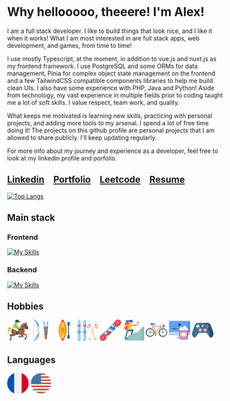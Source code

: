 # Why hellooooo, theeere! I'm Alex!

I am a full stack developer. I like to build things that look nice, and I like it when it works! What I am most interested in are full stack apps, web development, and games, from time to time!

I use mostly Typescript, at the moment, in addition to vue.js and nuxt.js as my frontend framework. I use PostgreSQL and some ORMs for data management, Pinia for complex object state management on the frontend and a few TailwindCSS compatible components libraries to help me build clean UIs. I also have some experience with PHP, Java and Python! Aside from technology, my vast experience in multiple fields prior to coding taught me a lot of soft skills. I value respect, team work, and quality.

What keeps me motivated is learning new skills, practicing with personal projects, and adding more tools to my arsenal. I spend a lot of free time doing it! The projects on this github profile are personal projects that I am allowed to share publicly. I'll keep updating regularly.

For more info about my journey and experience as a developer, feel free to look at my linkedin profile and porfolio.

## <a href='https://www.linkedin.com/in/AGilbertDev/'>Linkedin</a>&emsp;<a href='https://agilbert.dev'>Portfolio</a>&emsp;<a href='https://leetcode.com/AGilbertDev'>Leetcode</a>&emsp;<a href='https://github.com/AGilbertDev/my-resume/blob/main/public/AlexandreGilbert_CV_2025.pdf'>Resume</a>

[![Top Langs](https://github-readme-stats-alexandre-gilberts-projects.vercel.app/api/top-langs/?username=AGilbertDev&layout=compact)](https://github.com/AGilbertDev/github-readme-stats)

## Main stack

### Frontend
[![My Skills](https://skillicons.dev/icons?i=typescript,vue,nuxt,tailwindcss,pinia&theme=light)](https://skillicons.dev)

### Backend
[![My Skills](https://skillicons.dev/icons?i=nodejs,bun,postgresql&theme=light)](https://skillicons.dev)

## Hobbies
<div>
		<img width="50" src="img/001-horseback.png" alt="Horseback Riding" title="Horseback Riding"/>
		<img width="50" src="img/006-archery.png" alt="Archery" title="Archery"/>
		<img width="50" src="img/002-kayak.png" alt="Kayaking" title="Kayaking"/>
		<img width="50" src="img/007-skiing.png" alt="Cross-Country Skiing" title="Cross-Country Skiing"/>
		<img width="50" src="img/snowboard.png" alt="Snowboarding" title="Snowboarding"/>
		<img width="50" src="img/008-hiking.png" alt="Hiking" title="Hiking"/>
		<img width="50" src="img/005-bicycle.png" alt="Cycling" title="Cycling"/>
		<img width="50" src="img/004-movies.png" alt="Movies/TV Shows" title="Movies/TV Shows"/>
		<img width="50" src="img/003-gamepad.png" alt="Viedo Games" title="Video Games"/>
</div>
	
## Languages
<div>
		<img width="50" src="img/french.png" alt="French" title="French"/>
		<img width="50" src="img/english.png" alt="English" title="English"/>
</div>

